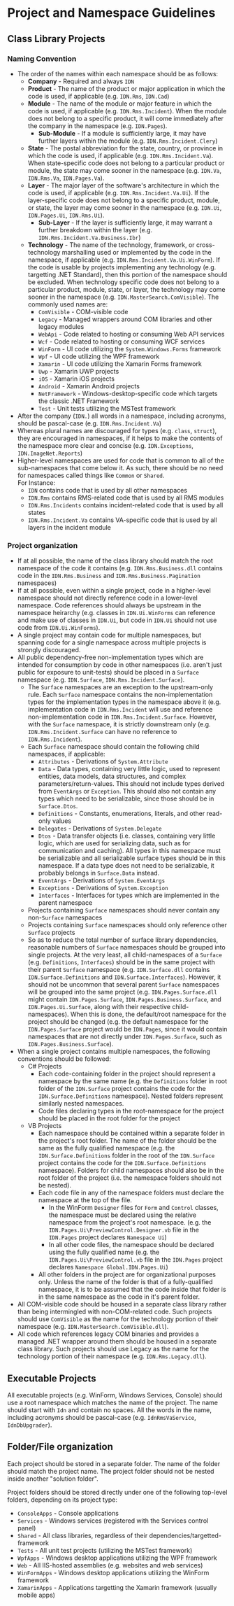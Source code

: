 <!-- TITLE: Project And Namespace Guidelines -->


# Project and Namespace Guidelines

## Class Library Projects

### Naming Convention
- The order of the names within each namespace should be as follows:
  - **Company** - Required and always `IDN`
  - **Product** - The name of the product or major application in which the code is used, if applicable 
    (e.g. `IDN.Rms`, `IDN.Cad`) 
  - **Module** - The name of the module or major feature in which the code is used, if applicable 
    (e.g. `IDN.Rms.Incident`).  When the module does not belong to a specific product, it will come 
    immediately after the company in the namespace (e.g. `IDN.Pages`).
    - **Sub-Module** - If a module is sufficiently large, it may have further layers within the module 
      (e.g. `IDN.Rms.Incident.Clery`)
  - **State** - The postal abbreviation for the state, country, or province in which the code is used, 
    if applicable (e.g. `IDN.Rms.Incident.Va`).  When state-specific code does not belong to a 
    particular product or module, the state may come sooner in the namespace (e.g. `IDN.Va`, 
    `IDN.Rms.Va`, `IDN.Pages.Va`).
  - **Layer** - The major layer of the software's architecture in which the code is used, if applicable 
    (e.g. `IDN.Rms.Incident.Va.Ui`).  If the layer-specific code does not belong to a specific product, 
    module, or state, the layer may come sooner in the namespace (e.g. `IDN.Ui`, `IDN.Pages.Ui`, 
    `IDN.Rms.Ui`).
    - **Sub-Layer** - If the layer is sufficiently large, it may warrant a further breakdown within the 
      layer (e.g. `IDN.Rms.Incident.Va.Business.Ibr`)
  - **Technology** - The name of the technology, framework, or cross-technology marshalling used or 
    implemented by the code in the namespace, if applicable (e.g. `IDN.Rms.Incident.Va.Ui.WinForm`).  If 
    the code is usable by projects implementing any technology (e.g. targetting .NET Standard), then 
    this portion of the namespace should be excluded.  When technology specific code does not belong to 
    a particular product, module, state, or layer, the technology may come sooner in the namespace 
    (e.g. `IDN.MasterSearch.ComVisible`).  The commonly used names are:
    - `ComVisible` - COM-visible code
    - `Legacy` - Managed wrappers around COM libraries and other legacy modules
    - `WebApi` - Code related to hosting or consuming Web API services
    - `Wcf` - Code related to hosting or consuming WCF services
    - `WinForm` - UI code utilizing the `System.Windows.Forms` framework
    - `Wpf` - UI code utilizing the WPF framework
    - `Xamarin` - UI code utilizing the Xamarin Forms framework
    - `Uwp` - Xamarin UWP projects
    - `iOS` - Xamarin iOS projects
    - `Android` - Xamarin Android projects
    - `NetFramework` - Windows-desktop-specific code which targets the classic .NET Framework
    - `Test` - Unit tests utilizing the MSTest framework
- After the company (`IDN.`) all words in a namespace, including acronyms, should be pascal-case 
  (e.g. `IDN.Rms.Incident.Va`)
- Whereas plural names are discouraged for types (e.g. `class`, `struct`), they are encouraged in 
  namespaces, if it helps to make the contents of the namespace more clear and concise 
  (e.g. `IDN.Exceptions`, `IDN.ImageNet.Reports`)
- Higher-level namespaces are used for code that is common to all of the sub-namespaces that come 
  below it.  As such, there should be no need for namespaces called things like `Common` or `Shared`.  
  For Instance:
  - `IDN` contains code that is used by all other namespaces
  - `IDN.Rms` contains RMS-related code that is used by all RMS modules
  - `IDN.Rms.Incidents` contains incident-related code that is used by all states
  - `IDN.Rms.Incident.Va` contains VA-specific code that is used by all layers in the incident module

### Project organization
- If at all possible, the name of the class library should match the root namespace of the code it 
  contains (e.g. `IDN.Rms.Business.dll` contains code in the `IDN.Rms.Business` and 
  `IDN.Rms.Business.Pagination` namespaces)
- If at all possible, even within a single project, code in a higher-level namespace should not 
  directly reference code in a lower-level namespace.  Code references should always be upstream in 
  the namespace heirarchy (e.g. classes in `IDN.Ui.WinForms` can reference and make use of classes in 
  `IDN.Ui`, but code in `IDN.Ui` should not use code from `IDN.Ui.WinForms`).
- A single project may contain code for multiple namespaces, but spanning code for a single namespace 
  across multiple projects is strongly discouraged.
- All public dependency-free non-implementation types which are intended for consumption by code in 
  other namespaces (i.e. aren't just public for exposure to unit-tests) should be placed in a 
  `Surface` namespace (e.g. `IDN.Surface`, `IDN.Rms.Incident.Surface`).  
  - The `Surface` namespaces are an exception to the upstream-only rule.  Each `Surface` namespace 
    contains the non-implementation types for the implementation types in the namespace above it 
    (e.g. implementation code in `IDN.Rms.Incident` will use and reference non-implementation code in 
    `IDN.Rms.Incident.Surface`.  However, with the `Surface` namespace, it is strictly downstream only 
    (e.g. `IDN.Rms.Incident.Surface` can have no reference to `IDN.Rms.Incident`).
  - Each `Surface` namespace should contain the following child namespaces, if applicable:
    - `Attributes` - Derivations of `System.Attribute`
    - `Data` - Data types, containing very little logic, used to represent entities, data models, data structures, and complex 
      parameters/return-values. This should not include types derived from `EventArgs` or `Exception`.  This should 
			also not contain any types which need to be serializable, since those should be in `Surface.Dtos`.
    - `Definitions` - Constants, enumerations, literals, and other read-only values
    - `Delegates` - Derivations of `System.Delegate`
    - `Dtos` - Data transfer objects (i.e. classes, containing very little logic, which are used for 
      serializing data, such as for communication and caching).  All types in this namespace must be serializable 
			and all serializable surface types should be in this namespace.  If a data type does not need to be serializable, 
			it probably belongs in `Surface.Data` instead.
    - `EventArgs` - Derivations of `System.EventArgs`
    - `Exceptions` - Derivations of `System.Exception`
    - `Interfaces` - Interfaces for types which are implemented in the parent namespace
  - Projects containing `Surface` namespaces should never contain any non-`Surface` namespaces
  - Projects containing `Surface` namespaces should only reference other `Surface` projects
  - So as to reduce the total number of surface library dependencies, reasonable numbers of `Surface` 
    namespaces should be grouped into single projects.  At the very least, all child-namespaces of a 
    `Surface` (e.g. `Definitions`, `Interfaces`) should be in the same project with their parent 
    `Surface` namespace (e.g. `IDN.Surface.dll` contains `IDN.Surface.Definitions` and 
    `IDN.Surface.Interfaces`).  However, it should not be uncommon that several parent `Surface` 
    namespaces will be grouped into the same project (e.g. `IDN.Pages.Surface.dll` might contain 
    `IDN.Pages.Surface`, `IDN.Pages.Business.Surface`, and `IDN.Pages.Ui.Surface`, along with 
    their respective child-namespaces).  When this is done, the default/root namespace for the project 
    should be changed (e.g. the default namespace for the `IDN.Pages.Surface` project would be 
    `IDN.Pages`, since it would contain namespaces that are not directly under `IDN.Pages.Surface`, 
    such as `IDN.Pages.Business.Surface`).
- When a single project contains multiple namespaces, the following conventions should be followed:
  - C# Projects
    - Each code-containing folder in the project should represent a namespace by the same name (e.g. the 
      `Definitions` folder in root folder of the `IDN.Surface` project contains the code for the 
      `IDN.Surface.Definitions` namespace).  Nested folders represent similarly nested namespaces.
    - Code files declaring types in the root-namespace for the project should be placed in the root folder 
      for the project
  - VB Projects
    - Each namespace should be contained within a separate folder in the project's root folder.  The name 
      of the folder should be the same as the fully qualified namespace (e.g. the 
      `IDN.Surface.Definitions` folder in the root of the `IDN.Surface` project contains the code for the 
      `IDN.Surface.Definitions` namespace).  Folders for child namespaces should also be in the root 
      folder of the project (i.e. the namespace folders should not be nested).
    - Each code file in any of the namespace folders must declare the namespace at the top of the file.
      - In the WinForm `Designer` files for `Form` and `Control` classes, the namespace must be declared 
        using the relative namespace from the project's root namespace.  (e.g. the 
        `IDN.Pages.Ui\PreviewControl.Designer.vb` file in the `IDN.Pages` project declares 
        `Namespace Ui`)
      - In all other code files, the namespace should be declared using the fully qualified name (e.g. the 
        `IDN.Pages.Ui\PreviewControl.vb` file in the `IDN.Pages` project declares 
        `Namespace Global.IDN.Pages.Ui`)
    - All other folders in the project are for organizational purposes only.  Unless the name of the 
      folder is that of a fully-qualified namespace, it is to be assumed that the code inside that folder 
      is in the same namespace as the code in it's parent folder.
- All COM-visible code should be housed in a separate class library rather than being intermingled 
  with non-COM-related code.  Such projects should use `ComVisible` as the name for the technology 
  portion of their namespace (e.g. `IDN.MasterSearch.ComVisible.dll`).
- All code which references legacy COM binaries and provides a managed .NET wrapper around them should 
  be housed in a separate class library.  Such projects should use Legacy as the name for the 
  technology portion of their namespace (e.g. `IDN.Rms.Legacy.dll`).

## Executable Projects
All executable projects (e.g. WinForm, Windows Services, Console) should use a root namespace which 
matches the name of the project.  The name should start with `Idn` and contain no spaces.  All the 
words in the name, including acronyms should be pascal-case (e.g. `IdnRmsVaService`, `IdnDbUpgrader`).

## Folder/File organization
Each project should be stored in a separate folder.  The name of the folder should match the 
project name.  The project folder should not be nested inside another "solution folder".

Project folders should be stored directly under one of the following top-level folders, depending 
on its project type:
- `ConsoleApps` - Console applications
- `Services` - Windows services (registered with the Services control panel)
- `Shared` - All class libraries, regardless of their dependencies/targetted-framework
- `Tests` - All unit test projects (utilizing the MSTest framework)
- `WpfApps` - Windows desktop applications utilizing the WPF framework
- `Web` - All IIS-hosted assemblies (e.g. websites and web services)
- `WinFormApps` - Windows desktop applications utilizing the WinForm framework
- `XamarinApps` - Applications targetting the Xamarin framework (usually mobile apps)